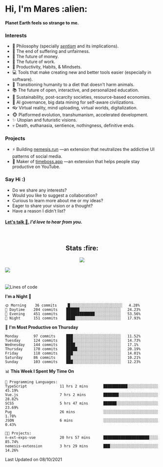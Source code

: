 <h1>Hi, I'm Mares :alien:</h1>

#### Planet Earth feels so strange to me.

### **Interests**

- 🌊 Philosophy (specially [_sentism_][sentismmedium] and its implications).
- 🎯 The end of suffering and unfairness.
- 💸 The future of money.
- 💼 The future of work.
- 🧠 Productivity, Habits, & Mindsets.
- 💻 Tools that make creating new and better tools easier (especially in software).
- 🥗 Transitioning humanity to a diet that doesn't harm animals.
- 📚 The future of open, interactive, and personalized education.
- 🌱 Sustainability, post-scarcity societies, resource-based economies.
- 🤖 AI governance, big data mining for self-aware civilizations.
- 👓 Virtual reality, mind uploading, virtual worlds, digitalization.
- 🐵 Platformed evolution, transhumanism, accelerated development.
- ✨ Utopian and futuristic visions.
- 💀 Death, euthanasia, sentience, nothingness, definitive ends.


### **Projects**

- ⚡ Building [nemesis.run](https://nemesis.run) —an extension that neutralizes the addictive UI patterns of social media.
- 💎 Maker of [timeboss.app](https://timeboss.app) —an extension that helps people stay productive on YouTube.


### **Say Hi :)**

- Do we share any interests?
- Would you like to suggest a collaboration?
- Curious to learn more about me or my ideas?
- Eager to share your vision or a thought?
- Have a reason I didn't list?

#### [Let's talk :wave:.](mailto:mareszhar@gmail.com) _I'd love to hear from you_.

[sentismmedium]: https://medium.com/@mareszhar/born-a-prisoner-a-reflection-about-life-its-struggles-and-a-plan-to-escape-d8566ce9b026

<br>

<h2 align="center">Stats :fire:</h2>

<div align="center">
  <img src="https://github-readme-streak-stats.herokuapp.com?user=mareszhar&theme=black-ice&hide_border=true&stroke=FFFFFF15&ring=DF8FFE&fire=DF8FFE&currStreakLabel=DF8FFE&background=1A232A&currStreakNum=86FFAB">
</div>

<!-- Add or remove this: &dates=B1AAB3FF at the end of the streak stats URL if they get bugged and aren't updating -->

<br>

<img src="https://activity-graph.herokuapp.com/graph?username=mareszhar&theme=nord&bg_color=00000000&color=979797&line=DF8FFE&point=00000000&area=true&hide_border=true">

<br>

<h1></h1>

<!--START_SECTION:waka-->
![Lines of code](https://img.shields.io/badge/From%20Hello%20World%20I%27ve%20Written-118984%20lines%20of%20code-blue)

**I'm a Night 🦉** 

```text
🌞 Morning    36 commits     █░░░░░░░░░░░░░░░░░░░░░░░░   4.28% 
🌆 Daytime    204 commits    ██████░░░░░░░░░░░░░░░░░░░   24.23% 
🌃 Evening    451 commits    █████████████░░░░░░░░░░░░   53.56% 
🌙 Night      151 commits    ████░░░░░░░░░░░░░░░░░░░░░   17.93%

```
📅 **I'm Most Productive on Thursday** 

```text
Monday       97 commits     ███░░░░░░░░░░░░░░░░░░░░░░   11.52% 
Tuesday      124 commits    ███░░░░░░░░░░░░░░░░░░░░░░   14.73% 
Wednesday    144 commits    ████░░░░░░░░░░░░░░░░░░░░░   17.1% 
Thursday     170 commits    █████░░░░░░░░░░░░░░░░░░░░   20.19% 
Friday       118 commits    ███░░░░░░░░░░░░░░░░░░░░░░   14.01% 
Saturday     86 commits     ██░░░░░░░░░░░░░░░░░░░░░░░   10.21% 
Sunday       103 commits    ███░░░░░░░░░░░░░░░░░░░░░░   12.23%

```


📊 **This Week I Spent My Time On** 

```text
💬 Programming Languages: 
TypeScript               11 hrs 2 mins       ███████████░░░░░░░░░░░░░░   45.19% 
Vue.js                   7 hrs 2 mins        ███████░░░░░░░░░░░░░░░░░░   28.82% 
SCSS                     5 hrs 47 mins       ██████░░░░░░░░░░░░░░░░░░░   23.69% 
Pug                      26 mins             ░░░░░░░░░░░░░░░░░░░░░░░░░   1.78% 
JSON                     6 mins              ░░░░░░░░░░░░░░░░░░░░░░░░░   0.43%

🐱‍💻 Projects: 
n-ext-exps-vue           20 hrs 57 mins      █████████████████████░░░░   85.74% 
nemesis-extension        3 hrs 29 mins       ███░░░░░░░░░░░░░░░░░░░░░░   14.26%

```


 Last Updated on 08/10/2021
<!--END_SECTION:waka-->

